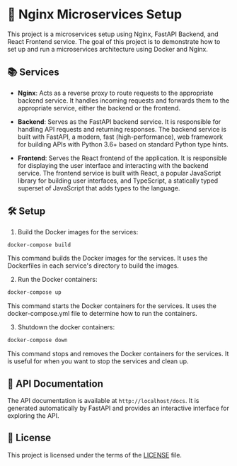 # 🚀 Nginx Microservices Setup

This project is a microservices setup using Nginx, FastAPI Backend, and React Frontend service. The goal of this project is to demonstrate how to set up and run a microservices architecture using Docker and Nginx.

## 📚 Services

- **Nginx**: Acts as a reverse proxy to route requests to the appropriate backend service. It handles incoming requests and forwards them to the appropriate service, either the backend or the frontend.

- **Backend**: Serves as the FastAPI backend service. It is responsible for handling API requests and returning responses. The backend service is built with FastAPI, a modern, fast (high-performance), web framework for building APIs with Python 3.6+ based on standard Python type hints.

- **Frontend**: Serves the React frontend of the application. It is responsible for displaying the user interface and interacting with the backend service. The frontend service is built with React, a popular JavaScript library for building user interfaces, and TypeScript, a statically typed superset of JavaScript that adds types to the language.

## 🛠️ Setup

1. Build the Docker images for the services:

```bash
docker-compose build
```

This command builds the Docker images for the services. It uses the Dockerfiles in each service's directory to build the images.

2. Run the Docker containers:

```bash
docker-compose up
```

This command starts the Docker containers for the services. It uses the docker-compose.yml file to determine how to run the containers.

3. Shutdown the docker containers:

```bash
docker-compose down
```

This command stops and removes the Docker containers for the services. It is useful for when you want to stop the services and clean up.

## 📖 API Documentation

The API documentation is available at `http://localhost/docs`. It is generated automatically by FastAPI and provides an interactive interface for exploring the API.

## 📄 License

This project is licensed under the terms of the [LICENSE](LICENSE) file.

